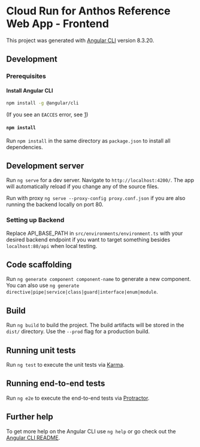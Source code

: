 # Cloud Run for Anthos Reference Web App - Frontend

This project was generated with [Angular CLI](https://github.com/angular/angular-cli) 
version 8.3.20.

## Development

### Prerequisites

#### Install Angular CLI

```bash
npm install -g @angular/cli
```

(If you see an `EACCES` error, see [1])

#### `npm install`

Run `npm install` in the same directory as `package.json` to install all dependencies.

## Development server

Run `ng serve` for a dev server. Navigate to `http://localhost:4200/`.
The app will automatically reload if you change any of the source files.

Run with proxy `ng serve --proxy-config proxy.conf.json` if you are also running
the backend locally on port 80.

### Setting up Backend

Replace API_BASE_PATH in `src/environments/environment.ts` with your desired
backend endpoint if you want to target something besides `localhost:80/api` when
local testing.

## Code scaffolding

Run `ng generate component component-name` to generate a new component. You can
also use `ng generate directive|pipe|service|class|guard|interface|enum|module`.

## Build

Run `ng build` to build the project. The build artifacts will be stored in the
`dist/` directory. Use the `--prod` flag for a production build.

## Running unit tests

Run `ng test` to execute the unit tests via [Karma](https://karma-runner.github.io).

## Running end-to-end tests

Run `ng e2e` to execute the end-to-end tests via [Protractor](http://www.protractortest.org/).

## Further help

To get more help on the Angular CLI use `ng help` or go check out the
[Angular CLI README](https://github.com/angular/angular-cli/blob/master/README.md).

[1]: https://docs.npmjs.com/resolving-eacces-permissions-errors-when-installing-packages-globally